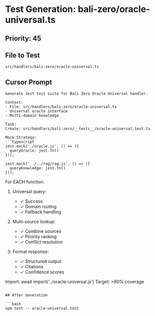 # Test Generation: bali-zero/oracle-universal.ts

## Priority: 45

## File to Test
`src/handlers/bali-zero/oracle-universal.ts`

## Cursor Prompt

```
Generate Jest test suite for Bali Zero Oracle Universal handler.

Context:
- File: src/handlers/bali-zero/oracle-universal.ts
- Universal oracle interface
- Multi-domain knowledge

Task:
Create: src/handlers/bali-zero/__tests__/oracle-universal.test.ts

Mock Strategy:
```typescript
jest.mock('./oracle.js', () => ({
  queryOracle: jest.fn()
}));

jest.mock('../../rag/rag.js', () => ({
  queryKnowledge: jest.fn()
}));
```

For EACH function:
1. Universal query:
   - ✓ Success
   - ✓ Domain routing
   - ✓ Fallback handling

2. Multi-source lookup:
   - ✓ Combine sources
   - ✓ Priority ranking
   - ✓ Conflict resolution

3. Format response:
   - ✓ Structured output
   - ✓ Citations
   - ✓ Confidence scores

Import: await import('../oracle-universal.js')
Target: >80% coverage
```

## After Generation

```bash
npm test -- oracle-universal.test
```
